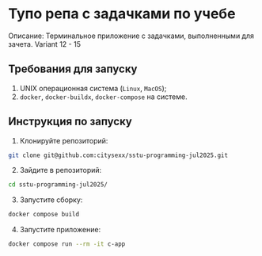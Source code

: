 # Тупо репа с задачками по учебе

Описание: Терминальное приложение с задачками, выполненными для зачета.
Variant 12 - 15

## Требования для запуску

1. UNIX операционная система (`Linux`, `MacOS`);
2. `docker`, `docker-buildx`, `docker-compose` на системе.

## Инструкция по запуску

1. Клонируйте репозиторий:

```bash
git clone git@github.com:citysexx/sstu-programming-jul2025.git
```

2. Зайдите в репозиторий:

```bash
cd sstu-programming-jul2025/
```

3. Запустите сборку:

```bash
docker compose build
```

4. Запустите приложение:

```bash
docker compose run --rm -it c-app
```

